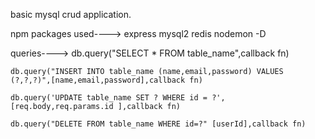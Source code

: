 basic mysql crud application.



npm packages used---->
    express
    mysql2
    redis
    nodemon -D


queries---->
    db.query("SELECT * FROM table_name",callback fn)

    db.query("INSERT INTO table_name (name,email,password) VALUES (?,?,?)",[name,email,password],callback fn)

    db.query('UPDATE table_name SET ? WHERE id = ?', [req.body,req.params.id ],callback fn)

    db.query("DELETE FROM table_name WHERE id=?" [userId],callback fn)